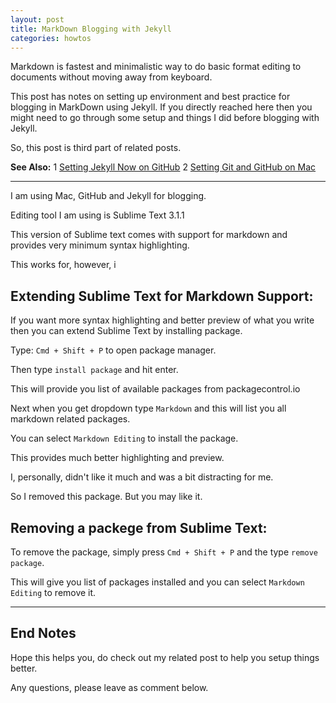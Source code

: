 ```yaml
---
layout: post
title: MarkDown Blogging with Jekyll
categories: howtos
---
```


Markdown is fastest and minimalistic way to do basic format editing to documents without moving away from keyboard.

This post has notes on setting up environment and best practice for blogging in MarkDown using Jekyll. If you directly reached here then you might need to go through some setup and things I did before blogging with Jekyll. 

So, this post is third part of related posts.

**See Also:**
1 [Setting Jekyll Now on GitHub](https://iyadavvaibhav.github.io)
2 [Setting Git and GitHub on Mac](https://iyadavvaibhav.github.io)

---

I am using Mac, GitHub and Jekyll for blogging.

Editing tool I am using is Sublime Text 3.1.1

This version of Sublime text comes with support for markdown and provides very minimum syntax highlighting.

This works for, however, i

## Extending Sublime Text for Markdown Support:
If you want more syntax highlighting and better preview of what you write then you can extend Sublime Text by installing  package.

Type: ``Cmd + Shift + P`` to open package manager.

Then type ``install package`` and hit enter.

This will provide you list of available packages from packagecontrol.io

Next when you get dropdown type ``Markdown`` and this will list you all markdown related packages.

You can select ``Markdown Editing`` to install the package. 

This provides much better highlighting and preview.

I, personally, didn't like it much and was a bit distracting for me.

So I removed this package. But you may like it.

## Removing a packege from Sublime Text:
To remove the package, simply press ``Cmd + Shift + P`` and the type ``remove package``.

This will give you list of packages installed and you can select ``Markdown Editing`` to remove it.

---

## End Notes
Hope this helps you, do check out my related post to help you setup things better.

Any questions, please leave as comment below.